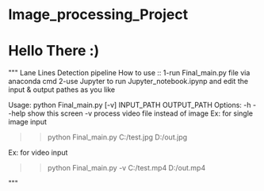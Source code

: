 # Image_processing_Project
# Hello There :)
"""
Lane Lines Detection pipeline
How to use ::
1-run Final_main.py file via anaconda cmd
2-use Jupyter to run Jupyter_notebook.ipynp and edit the input & output pathes as you like

Usage:
 python Final_main.py [-v] INPUT_PATH OUTPUT_PATH 
Options:
-h --help                         show this screen
-v                                process video file instead of image
Ex: for single image input
>>python Final_main.py C:/test.jpg D:/out.jpg

Ex: for video input
>>python Final_main.py -v C:/test.mp4 D:/out.mp4

"""
